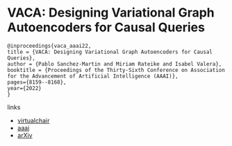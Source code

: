 # VACA: Designing Variational Graph Autoencoders for Causal Queries

```
@inproceedings{vaca_aaai22,
title = {VACA: Designing Variational Graph Autoencoders for Causal Queries},
author = {Pablo Sanchez-Martin and Miriam Rateike and Isabel Valera},
booktitle = {Proceedings of the Thirty-Sixth Conference on Association for the Advancement of Artificial Intelligence (AAAI)},
pages={8159--8168},
year={2022}
}
```

links
- [virtualchair](https://aaai-2022.virtualchair.net/poster_aaai12865)
- [aaai](https://ojs.aaai.org/index.php/AAAI/article/view/20789)
- [arXiv](https://arxiv.org/abs/2110.14690)
